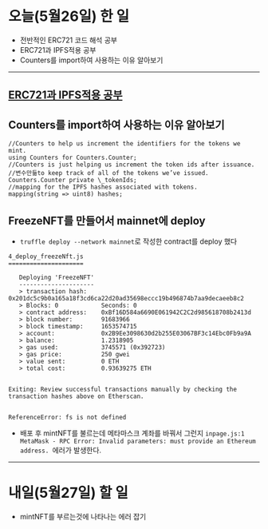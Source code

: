 # 오늘(5월26일) 한 일

- 전반적인 ERC721 코드 해석 공부
- ERC721과 IPFS적용 공부
- Counters를 import하여 사용하는 이유 알아보기

<hr />

## [ERC721과 IPFS적용 공부](https://medium.com/pinata/how-to-build-erc-721-nfts-with-ipfs-e76a21d8f914)

## Counters를 import하여 사용하는 이유 알아보기

```
//Counters to help us increment the identifiers for the tokens we mint.
using Counters for Counters.Counter;
//Counters is just helping us increment the token ids after issuance.
//변수만듦to keep track of all of the tokens we’ve issued.
Counters.Counter private \_tokenIds;
//mapping for the IPFS hashes associated with tokens.
mapping(string => uint8) hashes;
```

## FreezeNFT를 만들어서 mainnet에 deploy

- `truffle deploy --network mainnet`로 작성한 contract를 deploy 했다

```
4_deploy_freezeNft.js
=====================

   Deploying 'FreezeNFT'
   ---------------------
   > transaction hash:    0x201dc5c9b0a165a18f3cd6ca22d20ad35698eccc19b496874b7aa9decaeeb8c2
   > Blocks: 0            Seconds: 0
   > contract address:    0xBf16D584a6690E061942C2C2d985618708b2413d
   > block number:        91683966
   > block timestamp:     1653574715
   > account:             0x2B9Ee3098630d2b255E03067BF3c14Ebc0Fb9a9A
   > balance:             1.2318905
   > gas used:            3745571 (0x392723)
   > gas price:           250 gwei
   > value sent:          0 ETH
   > total cost:          0.93639275 ETH


Exiting: Review successful transactions manually by checking the transaction hashes above on Etherscan.


ReferenceError: fs is not defined
```

- 배포 후 mintNFT를 불르는데 메타마스크 계좌를 바꿔서 그런지 `inpage.js:1 MetaMask - RPC Error: Invalid parameters: must provide an Ethereum address. `에러가 발생한다.

<hr />

# 내일(5월27일) 할 일

- mintNFT를 부르는것에 나타나는 에러 잡기
